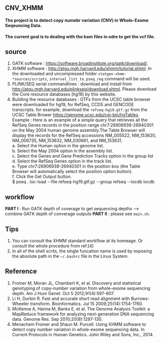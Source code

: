 ## CNV_XHMM
#### Ths project is to detect copy numebr variation (CNV) in Whole-Exome Seqeuncing Data. 
#### The current goal is to dealing with the bam files in odre to get the vcf file.

## **source**<br />
1. GATK software : https://software.broadinstitute.org/gatk/download/. <br />
2. XHMM software : http://atgu.mgh.harvard.edu/xhmm/tutorial.shtml. In the downloaded and uncompressed folder `statgen-xhmm-*sources/scripts`, `interval_list_to_pseq_reg` command will be used.<br />
3. PLINK/SEQ serial commandlines : download and install from http://atgu.mgh.harvard.edu/plinkseq/download.shtml. Please download the Core resource databases (hg19) by this website.<br />
4. Building the resource databases : GTFs from the UCSC table browser were downloaded for hg19, for RefSeq, CCDS and GENCODE transcripts. for example, download the `refseq-hg19.gtf.gz` from the UCSC Table Brower https://genome.ucsc.edu/cgi-bin/hgTables. <br />
Example : Here is an example of a simple query that retrieves all the RefSeq Genes records in the position range chr7:26906938-26940301 on the May 2004 human genome assembly.The Table Browser will display the records for the RefSeq accessions NM_005522, NM_153620, NM_006735, NM_153632, NM_030661, and NM_153631.  
  a. Select the Human option in the genome list.  
  b. Select the May 2004 option in the assembly list.  
  c. Select the Genes and Gene Prediction Tracks option in the group list  
  d. Select the RefSeq Genes option in the track list.  
  e. Type chr7:26906938-26940301 in the position box (the Table Browser will automatically select the position option button).  
  f. Click the Get Output button.  
  $ pseq . loc-load --file refseq-hg19.gtf.gz --group refseq --locdb locdb <br />

## **workflow**  
**PART I** : Run GATK depth of coverage to get sequencing depths --> combine GATK depth of converage outputs
**PART II** : please see `main.sh`. 

## **Tips**<br />
1. You can consult the XHMM standard workflow at its homeage. Or consult the whole procedure from ref.[4]<br />
2. In all of the shell scrits, the single funcation name is used by exposing the absolute path in the `~/.bashrc` file in the Linux System.<br />

## **Reference** <br />
1.	Fromer M, Moran JL, Chambert K, et al. Discovery and statistical genotyping of copy-number variation from whole-exome sequencing depth. Am J Hum Genet. Oct 5 2012;91(4):597-607. <br />
2.	Li H, Durbin R. Fast and accurate short read alignment with Burrows-Wheeler transform. Bioinformatics. Jul 15 2009;25(14):1754-1760.<br />
3.	McKenna A, Hanna M, Banks E, et al. The Genome Analysis Toolkit: a MapReduce framework for analyzing next-generation DNA sequencing data. Genome Res. Sep 2010;20(9):1297-130.<br />
4.  Menachem Fromer and Shaun M. Purcell. Using XHMM software to detect copy number variation in whole-exome sequencing data. In Current Protocols in Human Genetics. John Wiley and Sons, Inc., 2014.<br />
